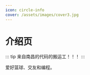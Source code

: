 ```yaml
---
icon: circle-info
cover: /assets/images/cover3.jpg
---
```

# 介绍页

::: tip
来自南昌的代码的搬运工！！！
:::

爱好篮球、交友和编程。